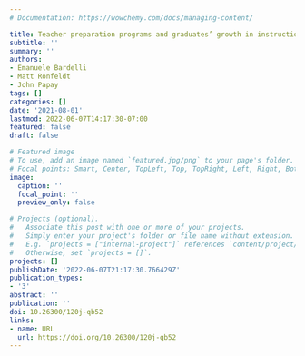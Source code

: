 ```yaml
---
# Documentation: https://wowchemy.com/docs/managing-content/

title: Teacher preparation programs and graduates’ growth in instructional effectiveness
subtitle: ''
summary: ''
authors:
- Emanuele Bardelli
- Matt Ronfeldt
- John Papay
tags: []
categories: []
date: '2021-08-01'
lastmod: 2022-06-07T14:17:30-07:00
featured: false
draft: false

# Featured image
# To use, add an image named `featured.jpg/png` to your page's folder.
# Focal points: Smart, Center, TopLeft, Top, TopRight, Left, Right, BottomLeft, Bottom, BottomRight.
image:
  caption: ''
  focal_point: ''
  preview_only: false

# Projects (optional).
#   Associate this post with one or more of your projects.
#   Simply enter your project's folder or file name without extension.
#   E.g. `projects = ["internal-project"]` references `content/project/deep-learning/index.md`.
#   Otherwise, set `projects = []`.
projects: []
publishDate: '2022-06-07T21:17:30.766429Z'
publication_types:
- '3'
abstract: ''
publication: ''
doi: 10.26300/120j-qb52
links:
- name: URL
  url: https://doi.org/10.26300/120j-qb52
---
```

